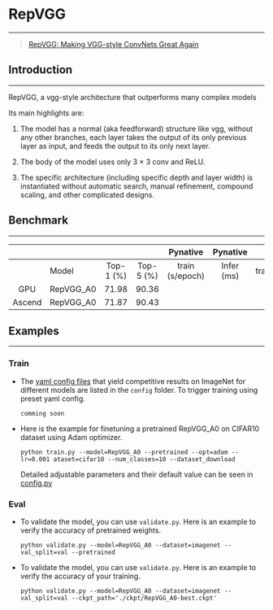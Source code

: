 # RepVGG
***
> [RepVGG: Making VGG-style ConvNets Great Again](https://arxiv.org/pdf/2101.03697.pdf)

## Introduction
***
RepVGG, a vgg-style architecture that outperforms many complex models

Its main highlights are:

1) The model has a normal (aka feedforward) structure like vgg, without any other branches, each layer takes the output of its only previous layer as input, and feeds the output to its only next layer.

2) The body of the model uses only 3 × 3 conv and ReLU.

3) The specific architecture (including specific depth and layer width) is instantiated without automatic search, manual refinement, compound scaling, and other complicated designs.


## Benchmark
***

|        |           |           |           |    Pynative     |  Pynative  |     Graph      |   Graph    |           |            |
| :----: | --------- | :-------: | :-------: | :-------------: | :--------: | :------------: | :--------: | :-------: | :--------: |
|        | Model     | Top-1 (%) | Top-5 (%) | train (s/epoch) | Infer (ms) | train(s/epoch) | Infer (ms) | Download  |   Config   |
|  GPU   | RepVGG_A0 | 71.98     | 90.36     |                 |            |                |            | [model]() | [config]() |
| Ascend | RepVGG_A0 | 71.87     | 90.43     |                 |            |                |            |           |            |



## Examples

***

### Train

- The [yaml config files](../../config) that yield competitive results on ImageNet for different models are listed in the `config` folder. To trigger training using preset yaml config. 

  ```shell
  comming soon
  ```


- Here is the example for finetuning a pretrained RepVGG_A0 on CIFAR10 dataset using Adam optimizer.

  ```shell
  python train.py --model=RepVGG_A0 --pretrained --opt=adam --lr=0.001 ataset=cifar10 --num_classes=10 --dataset_download
  ```
  
  Detailed adjustable parameters and their default value can be seen in [config.py](../../config.py)

### Eval

- To validate the model, you can use `validate.py`. Here is an example to verify the accuracy of pretrained weights.

  ```shell
  python validate.py --model=RepVGG_A0 --dataset=imagenet --val_split=val --pretrained
  ```

- To validate the model, you can use `validate.py`. Here is an example to verify the accuracy of your training.

  ```shell
  python validate.py --model=RepVGG_A0 --dataset=imagenet --val_split=val --ckpt_path='./ckpt/RepVGG_A0-best.ckpt' 
  ```

